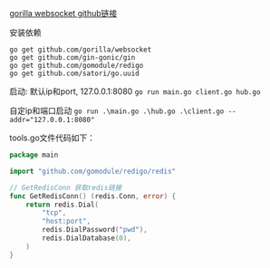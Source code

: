[gorilla websocket github链接](https://github.com/gorilla/websocket) 

安装依赖
```
go get github.com/gorilla/websocket
go get github.com/gin-gonic/gin
go get github.com/gomodule/redigo
go get github.com/satori/go.uuid
```

启动: 默认ip和port, 127.0.0.1:8080
`go run main.go client.go hub.go`

自定ip和端口启动
`go run .\main.go .\hub.go .\client.go --addr="127.0.0.1:8080"`

tools.go文件代码如下：
```go
package main

import "github.com/gomodule/redigo/redis"

// GetRedisConn 获取redis链接
func GetRedisConn() (redis.Conn, error) {
	return redis.Dial(
		"tcp",
		"host:port",
		redis.DialPassword("pwd"),
		redis.DialDatabase(0),
	)
}
```
